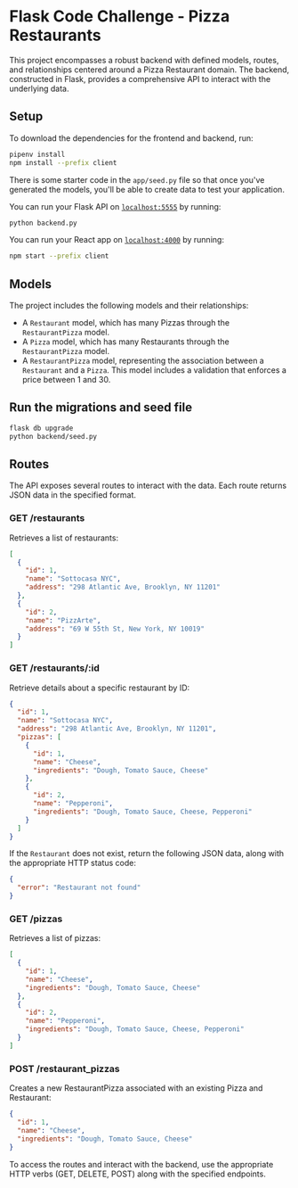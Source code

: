 # Flask Code Challenge - Pizza Restaurants

This project encompasses a robust backend with defined models, routes, and relationships centered around a Pizza Restaurant domain. The backend, constructed in Flask, provides a comprehensive API to interact with the underlying data.

## Setup

To download the dependencies for the frontend and backend, run:

```sh
pipenv install
npm install --prefix client
```

There is some starter code in the `app/seed.py` file so that once you've
generated the models, you'll be able to create data to test your application.

You can run your Flask API on [`localhost:5555`](http://localhost:5555) by running:

```sh
python backend.py
```

You can run your React app on [`localhost:4000`](http://localhost:4000) by running:

```sh
npm start --prefix client
```

## Models

The project includes the following models and their relationships:

- A `Restaurant` model, which has many Pizzas through the `RestaurantPizza` model.
- A `Pizza` model, which has many Restaurants through the `RestaurantPizza` model.
- A `RestaurantPizza` model, representing the association between a `Restaurant` and a `Pizza`. This model includes a validation that enforces a price between 1 and 30.

## Run the migrations and seed file

```sh
flask db upgrade
python backend/seed.py
```

## Routes

The API exposes several routes to interact with the data. Each route returns JSON data in the specified format.

### GET /restaurants

Retrieves a list of restaurants:

```json
[
  {
    "id": 1,
    "name": "Sottocasa NYC",
    "address": "298 Atlantic Ave, Brooklyn, NY 11201"
  },
  {
    "id": 2,
    "name": "PizzArte",
    "address": "69 W 55th St, New York, NY 10019"
  }
]
```

### GET /restaurants/:id

Retrieve details about a specific restaurant by ID:

```json
{
  "id": 1,
  "name": "Sottocasa NYC",
  "address": "298 Atlantic Ave, Brooklyn, NY 11201",
  "pizzas": [
    {
      "id": 1,
      "name": "Cheese",
      "ingredients": "Dough, Tomato Sauce, Cheese"
    },
    {
      "id": 2,
      "name": "Pepperoni",
      "ingredients": "Dough, Tomato Sauce, Cheese, Pepperoni"
    }
  ]
}

```

If the `Restaurant` does not exist, return the following JSON data, along with
the appropriate HTTP status code:

```json
{
  "error": "Restaurant not found"
}
```

### GET /pizzas

Retrieves a list of pizzas:

```json
[
  {
    "id": 1,
    "name": "Cheese",
    "ingredients": "Dough, Tomato Sauce, Cheese"
  },
  {
    "id": 2,
    "name": "Pepperoni",
    "ingredients": "Dough, Tomato Sauce, Cheese, Pepperoni"
  }
]
```

### POST /restaurant_pizzas

Creates a new RestaurantPizza associated with an existing Pizza and Restaurant:

```json
{
  "id": 1,
  "name": "Cheese",
  "ingredients": "Dough, Tomato Sauce, Cheese"
}

```

To access the routes and interact with the backend, use the appropriate HTTP verbs (GET, DELETE, POST) along with the specified endpoints.
